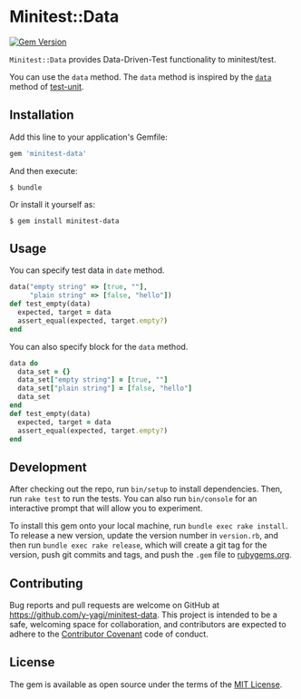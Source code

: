 # Minitest::Data

[![Gem Version](https://badge.fury.io/rb/minitest-data.svg)](http://badge.fury.io/rb/minitest-data)

`Minitest::Data` provides Data-Driven-Test functionality to minitest/test.

You can use the `data` method. The `data` method is inspired by the [`data`](https://test-unit.github.io/test-unit/en/Test/Unit/Data/ClassMethods.html#data-instance_method) method of [test-unit](https://test-unit.github.io/).

## Installation

Add this line to your application's Gemfile:

```ruby
gem 'minitest-data'
```

And then execute:

    $ bundle

Or install it yourself as:

    $ gem install minitest-data

## Usage

You can specify test data in `date` method.

```ruby
data("empty string" => [true, ""],
     "plain string" => [false, "hello"])
def test_empty(data)
  expected, target = data
  assert_equal(expected, target.empty?)
end
```

You can also specify block for the `data` method.

```ruby
data do
  data_set = {}
  data_set["empty string"] = [true, ""]
  data_set["plain string"] = [false, "hello"]
  data_set
end
def test_empty(data)
  expected, target = data
  assert_equal(expected, target.empty?)
end
```


## Development

After checking out the repo, run `bin/setup` to install dependencies. Then, run `rake test` to run the tests. You can also run `bin/console` for an interactive prompt that will allow you to experiment.

To install this gem onto your local machine, run `bundle exec rake install`. To release a new version, update the version number in `version.rb`, and then run `bundle exec rake release`, which will create a git tag for the version, push git commits and tags, and push the `.gem` file to [rubygems.org](https://rubygems.org).

## Contributing

Bug reports and pull requests are welcome on GitHub at https://github.com/y-yagi/minitest-data. This project is intended to be a safe, welcoming space for collaboration, and contributors are expected to adhere to the [Contributor Covenant](http://contributor-covenant.org) code of conduct.


## License

The gem is available as open source under the terms of the [MIT License](http://opensource.org/licenses/MIT).

